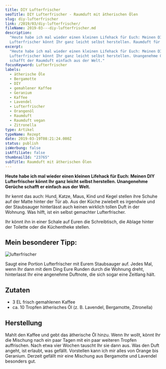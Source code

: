 ```yaml
---
title: DIY Lufterfrischer
seoTitle: DIY Lufterfrischer - Raumduft mit ätherischen Ölen
slug: diy-lufterfrischer
link: /2019/03/diy-lufterfrischer/
fileName: 2019-03---diy-lufterfrischer.md
description:
  "Heute habe ich mal wieder einen kleinen Lifehack für Euch: Meinen DIY
  Lufterfrischer könnt Ihr ganz leicht selbst herstellen. Raumduft für alle!"
excerpt:
  "Heute habe ich mal wieder einen kleinen Lifehack für Euch: Meinen DIY
  Lufterfrischer könnt Ihr ganz leicht selbst herstellen. Unangenehme Gerüche
  schafft der Raumduft einfach aus der Welt."
focusKeyword: Lufterfrischer
labels:
  - ätherische Öle
  - Bergamotte
  - DIY
  - gemahlener Kaffee
  - Geranium
  - Kaffee
  - Lavendel
  - Lufterfrischer
  - Orangenöl
  - Raumduft
  - Raumduft vegan
  - Zitronella
type: Artikel
typeName: Rezept
date: 2019-03-19T08:21:24.000Z
status: publish
isWerbung: false
isAffiliate: false
thumbnailId: "23765"
subTitle: Raumduft mit ätherischen Ölen
---
```


<strong>Heute habe ich mal wieder einen kleinen Lifehack für Euch: Meinen DIY
Lufterfrischer könnt Ihr ganz leicht selbst herstellen. Unangenehme Gerüche
schafft er einfach aus der Welt.</strong>

Ihr kennt das auch: Hund, Katze, Maus, Kind und Kegel stellen ihre Schuhe auf
der Matte hinter der Tür ab. Aus der Küche zwiebelt es irgendwie und der
Staubsauger hinterlässt auch keinen wirklich tollen Duft in der Wohnung. Was
hilft, ist ein selbst gemachter Lufterfrischer.

Ihr könnt ihn in einer Schale auf Euren die Schreibtisch, die Ablage hinter der
Toilette oder die Küchentheke stellen.

## Mein besonderer Tipp:

![lufterfrischer](http://cardamonchai.com/wp-content/uploads/2019/03/2019-03-07-diy-lufterfrischer-1-400x300.jpg "Raumduft einfach selbst herstellen")

Saugt eine Portion Lufterfrischer mit Eurem Staubsauger auf. Jedes Mal, wenn Ihr
dann mit dem Ding Eure Runden durch die Wohnung dreht, hinterlasst Ihr eine
angenehme Duftnote, die sich sogar eine Zeitlang hält.

## Zutaten

<ul>
    <li>3 EL frisch gemahlenen Kaffee</li>
    <li>ca. 10 Tropfen ätherisches Öl (z. B. Lavendel, Bergamotte, Zitronella)</li>
</ul>

## Herstellung

Mahlt den Kaffee und gebt das ätherische Öl hinzu. Wenn Ihr wollt, könnt Ihr die
Mischung nach ein paar Tagen mit ein paar weiteren Tropfen auffrischen. Nach
etwa vier Wochen tauscht Ihr sie dann aus. Was den Duft angeht, ist erlaubt, was
gefällt. Vorstellen kann ich mir alles von Orange bis Geranium. Derzeit gefällt
mir eine Mischung aus Bergamotte und Lavendel besonders gut.
